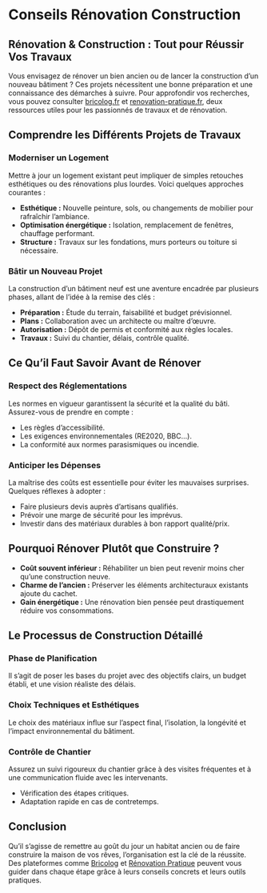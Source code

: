 # Conseils Rénovation Construction

## Rénovation & Construction : Tout pour Réussir Vos Travaux

Vous envisagez de rénover un bien ancien ou de lancer la construction d’un nouveau bâtiment ? Ces projets nécessitent une bonne préparation et une connaissance des démarches à suivre. Pour approfondir vos recherches, vous pouvez consulter [bricolog.fr](https://bricolog.fr) et [renovation-pratique.fr](https://renovation-pratique.fr), deux ressources utiles pour les passionnés de travaux et de rénovation.

## Comprendre les Différents Projets de Travaux

### Moderniser un Logement

Mettre à jour un logement existant peut impliquer de simples retouches esthétiques ou des rénovations plus lourdes. Voici quelques approches courantes :

- **Esthétique :** Nouvelle peinture, sols, ou changements de mobilier pour rafraîchir l’ambiance.
- **Optimisation énergétique :** Isolation, remplacement de fenêtres, chauffage performant.
- **Structure :** Travaux sur les fondations, murs porteurs ou toiture si nécessaire.

### Bâtir un Nouveau Projet

La construction d’un bâtiment neuf est une aventure encadrée par plusieurs phases, allant de l’idée à la remise des clés :

- **Préparation :** Étude du terrain, faisabilité et budget prévisionnel.
- **Plans :** Collaboration avec un architecte ou maître d’œuvre.
- **Autorisation :** Dépôt de permis et conformité aux règles locales.
- **Travaux :** Suivi du chantier, délais, contrôle qualité.

## Ce Qu’il Faut Savoir Avant de Rénover

### Respect des Réglementations

Les normes en vigueur garantissent la sécurité et la qualité du bâti. Assurez-vous de prendre en compte :

- Les règles d’accessibilité.
- Les exigences environnementales (RE2020, BBC...).
- La conformité aux normes parasismiques ou incendie.

### Anticiper les Dépenses

La maîtrise des coûts est essentielle pour éviter les mauvaises surprises. Quelques réflexes à adopter :

- Faire plusieurs devis auprès d’artisans qualifiés.
- Prévoir une marge de sécurité pour les imprévus.
- Investir dans des matériaux durables à bon rapport qualité/prix.

## Pourquoi Rénover Plutôt que Construire ?

- **Coût souvent inférieur :** Réhabiliter un bien peut revenir moins cher qu’une construction neuve.
- **Charme de l’ancien :** Préserver les éléments architecturaux existants ajoute du cachet.
- **Gain énergétique :** Une rénovation bien pensée peut drastiquement réduire vos consommations.

## Le Processus de Construction Détaillé

### Phase de Planification

Il s’agit de poser les bases du projet avec des objectifs clairs, un budget établi, et une vision réaliste des délais.

### Choix Techniques et Esthétiques

Le choix des matériaux influe sur l’aspect final, l’isolation, la longévité et l’impact environnemental du bâtiment.

### Contrôle de Chantier

Assurez un suivi rigoureux du chantier grâce à des visites fréquentes et à une communication fluide avec les intervenants.

- Vérification des étapes critiques.
- Adaptation rapide en cas de contretemps.

## Conclusion

Qu’il s’agisse de remettre au goût du jour un habitat ancien ou de faire construire la maison de vos rêves, l’organisation est la clé de la réussite. Des plateformes comme [Bricolog](https://bricolog.fr) et [Rénovation Pratique](https://renovation-pratique.fr) peuvent vous guider dans chaque étape grâce à leurs conseils concrets et leurs outils pratiques.
